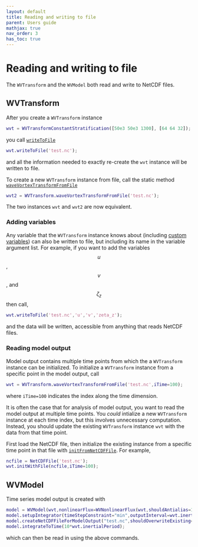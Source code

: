 ```yaml
---
layout: default
title: Reading and writing to file
parent: Users guide
mathjax: true
nav_order: 3
has_toc: true
---
```


#  Reading and writing to file

The `WVTransform` and the `WVModel` both read and write to NetCDF files.

## WVTransform

After you create a `WVTransform` instance
```matlab
wvt = WVTransformConstantStratification([50e3 50e3 1300], [64 64 32]);
```
you call [`writeToFile`](/classes/wvtransform/writetofile.html)
```matlab
wvt.writeToFile('test.nc');
```
and all the information needed to exactly re-create the `wvt` instance will be written to file.

To create a new `WVTransform` instance from file, call the static method [`waveVortexTransformFromFile`](/classes/wvtransform/wavevortextransformfromfile.html)
```matlab
wvt2 = WVTransform.waveVortexTransformFromFile('test.nc');
```
The two instances `wvt` and `wvt2` are now equivalent.

### Adding variables

Any variable that the `WVTransform` instance knows about (including [custom variables](/users-guide/operations.html)) can also be written to file, but including its name in the variable argument list. For example, if you want to add the variables $$u$$, $$v$$, and $$\zeta_z$$ then call,
```matlab
wvt.writeToFile('test.nc','u','v','zeta_z');
```
and the data will be written, accessible from anything that reads NetCDF files.

### Reading model output

Model output contains multiple time points from which the a `WVTransform` instance can be initialized. To initialize a `WVTransform` instance from a specific point in the model output, call
```matlab
wvt = WVTransform.waveVortexTransformFromFile('test.nc',iTime=100);
``` 
where `iTime=100` indicates the index along the time dimension.

It is often the case that for analysis of model output, you want to read the model output at multiple time points. You *could* intialize a new `WVTransform` instance at each time index, but this involves unnecessary computation. Instead, you should update the existing `WVTransform` instance `wvt` with the data from that time point.

First load the NetCDF file, then initialize the existing instance from a specific time point in that file with [`initFromNetCDFFile`](/classes/wvtransform/initfromnetcdffile.html). For example,
```matlab
ncfile = NetCDFFile('test.nc');
wvt.initWithFile(ncfile,iTime=100);
```

## WVModel

Time series model output is created with

```matlab
model = WVModel(wvt,nonlinearFlux=WVNonlinearFlux(wvt,shouldAntialias=1));
model.setupIntegrator(timeStepConstraint="min",outputInterval=wvt.inertialPeriod/10);
model.createNetCDFFileForModelOutput("test.nc",shouldOverwriteExisting=0);
model.integrateToTime(10*wvt.inertialPeriod);
```

which can then be read in using the above commands.
